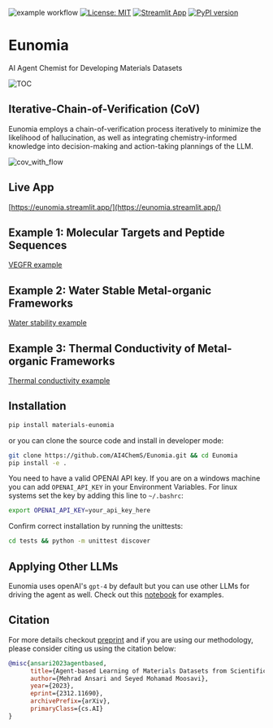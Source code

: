 ![example workflow](https://github.com/github/docs/actions/workflows/test.yml/badge.svg)
[![License: MIT](https://img.shields.io/badge/License-MIT-yellow.svg)](https://opensource.org/licenses/MIT)
[![Streamlit App](https://static.streamlit.io/badges/streamlit_badge_black_white.svg)](https://eunomia.streamlit.app/)
[![PyPI version](https://badge.fury.io/py/materials-eunomia.svg)](https://badge.fury.io/py/materials-eunomia)

# Eunomia
AI Agent Chemist for Developing Materials Datasets

![TOC](https://github.com/AI4ChemS/Eunomia/assets/51170839/9fa4d4a7-4997-4a8a-9483-8bea6911b131)

## Iterative-Chain-of-Verification (CoV)
Eunomia employs a chain-of-verification process iteratively to minimize the likelihood of hallucination, as well as integrating chemistry-informed knowledge into decision-making and action-taking plannings of the LLM.

![cov_with_flow](https://github.com/AI4ChemS/Eunomia/assets/51170839/2db06b6f-327c-462d-a2c5-7d69737f9ce9)


Live App
--------
[https://eunomia.streamlit.app/](https://eunomia.streamlit.app/)

Example 1: Molecular Targets and Peptide Sequences
--------

[VEGFR example](https://github.com/AI4ChemS/Eunomia/assets/51170839/26350a96-e7ba-47ad-90e0-4b388d58223d)

Example 2: Water Stable Metal-organic Frameworks
--------

[Water stability example](https://github.com/AI4ChemS/Eunomia/assets/51170839/ccd89e31-e7b4-49e8-b90f-c420438e751d)

Example 3: Thermal Conductivity of Metal-organic Frameworks
--------

[Thermal conductivity example](https://github.com/AI4ChemS/Eunomia/assets/51170839/d12afb51-669c-4a3f-b9be-171bec830915)


Installation
--------

```bash
pip install materials-eunomia
```

or you can clone the source code and install in developer mode:

```bash
git clone https://github.com/AI4ChemS/Eunomia.git && cd Eunomia
pip install -e .
```

You need to have a valid OPENAI API key. If you are on a windows machine you can add `OPENAI_API_KEY` in your Environment Variables. For linux systems set the key by adding this line to `~/.bashrc`:

```bash
export OPENAI_API_KEY=your_api_key_here
```

Confirm correct installation by running the unittests:

```bash
cd tests && python -m unittest discover
```

Applying Other LLMs
--------
Eunomia uses openAI's `gpt-4` by default but you can use other LLMs for driving the agent as well. Check out this [notebook](https://github.com/AI4ChemS/Eunomia/blob/main/examples/Applying_other_LLMs.ipynb) for examples.

Citation
--------

For more details checkout [preprint](https://arxiv.org/abs/2312.11690) and if you are using our methodology, please consider citing us using the citation below:

```bibtex
@misc{ansari2023agentbased,
      title={Agent-based Learning of Materials Datasets from Scientific Literature}, 
      author={Mehrad Ansari and Seyed Mohamad Moosavi},
      year={2023},
      eprint={2312.11690},
      archivePrefix={arXiv},
      primaryClass={cs.AI}
}
```

